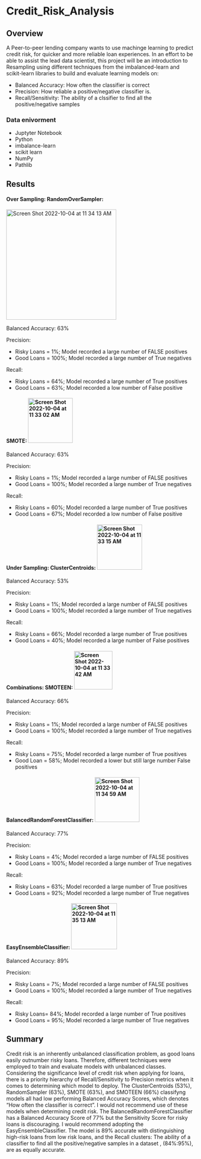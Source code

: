 # Credit_Risk_Analysis

## Overview

A Peer-to-peer lending company wants to use machinge learning to predict credit risk, for quicker and more reliable loan experiences. In an effort to be able to assist the lead data scientist, this project will be an introduction to Resampling using different techniques from the imbalanced-learn and scikit-learn libraries to build and evaluate learning models on: 
- Balanced Accuracy: How often the classifier is correct
- Precision: How reliable a positive/negative classifier is.
- Recall/Sensitivity: The ability of a clssifier to find all the positive/negative samples


### Data enivorment
- Juptyter Notebook
- Python
- imbalance-learn
- scikit learn
- NumPy
- Pathlib

## Results

#### Over Sampling: RandomOverSampler:    
<img width="293" alt="Screen Shot 2022-10-04 at 11 34 13 AM" src="https://user-images.githubusercontent.com/105556091/193875311-efefc0a8-b52b-4235-8b21-c55167e896c2.png">

Balanced Accuracy: 63%

Precision:
  - Risky Loans = 1%; Model recorded a large number of FALSE positives
  - Good Loans  = 100%; Model recorded a large number of True negatives

Recall:
  - Risky Loans = 64%; Model recorded a large number of True positives
  - Good Loans = 63%; Model recorded a low number of False positive
  

#### SMOTE:   <img width="119" alt="Screen Shot 2022-10-04 at 11 33 02 AM" src="https://user-images.githubusercontent.com/105556091/193875810-1769bd1f-ccd4-41dd-80ec-89d4a4775960.png">

Balanced Accuracy: 63%

Precision:
  - Risky Loans = 1%;  Model recorded a large number of FALSE positives
  - Good Loans = 100%; Model recorded a large number of True negatives

Recall:
  - Risky Loans = 60%; Model recorded a large number of True positives
  - Good Loans = 67%; Model recorded a low number of False positive

#### Under Sampling: ClusterCentroids:   <img width="120" alt="Screen Shot 2022-10-04 at 11 33 15 AM" src="https://user-images.githubusercontent.com/105556091/193875987-c17a6c5b-4471-43ec-92d8-5eee5eed0f14.png">

Balanced Accuracy: 53%

Precision:
  - Risky Loans = 1%; Model recorded a large number of FALSE positives
  - Good Loans = 100%; Model recorded a large number of True negatives

Recall:
  - Risky Loans = 66%; Model recorded a large number of True positives
  - Good Loans = 40%; Model recorded a large number of False positives

#### Combinations: SMOTEEN:   <img width="102" alt="Screen Shot 2022-10-04 at 11 33 42 AM" src="https://user-images.githubusercontent.com/105556091/193875592-64969d1e-6cbe-484e-b6e3-79e2977e839f.png">

Balanced Accuracy: 66%

Precision:
  - Risky Loans = 1%; Model recorded a large number of FALSE positives
  - Good Loans = 100%; Model recorded a large number of True negatives

Recall:
  - Risky Loans = 75%; Model recorded a large number of True positives
  - Good Loan = 58%; Model recorded a lower but still large number False positives


#### BalancedRandomForestClassifier:    <img width="119" alt="Screen Shot 2022-10-04 at 11 34 59 AM" src="https://user-images.githubusercontent.com/105556091/193875555-89da76e7-c456-4cd2-a575-460aed50834d.png">

Balanced Accuracy: 77%

Precision:
  - Risky Loans = 4%; Model recorded a large number of FALSE positives
  - Good Loans = 100%; Model recorded a large number of True negatives

Recall:
  - Risky Loans = 63%; Model recorded a large number of True positives
  - Good Loans = 92%; Model recorded a large number of True negatives


#### EasyEnsembleClassifier:    <img width="122" alt="Screen Shot 2022-10-04 at 11 35 13 AM" src="https://user-images.githubusercontent.com/105556091/193875511-41a1d1d8-fa94-4da7-b946-e7e6b28cd21a.png">

Balanced Accuracy: 89%

Precision:
  - Risky Loans = 7%; Model recorded a large number of FALSE positives
  - Good Loans = 100%; Model recorded a large number of True negatives

Recall:
  - Risky Loans= 84%; Model recorded a large number of True positives
  - Good Loans = 95%; Model recorded a large number of True negatives
  
  
## Summary

Credit risk is an inherently unbalanced classification problem, as good loans easily outnumber risky loans. Therefore,  different techniques were employed to train and evaluate models with unbalanced classes. Considering the significance level of credit risk when applying for loans, there is a priority hierarchy of Recall/Sensitivity to Precision metrics when it comes to determining which model to deploy. The ClusterCentroids (53%), RandomSampler (63%), SMOTE (63%), and SMOTEEN (66%) classifyng models all had low performing Balanced Accuracy Scores, which denotes “How often the classifier is correct”. I would not recommend use of these models when determining credit risk. The BalancedRandomForestClassifier has a Balanced Accuracy Score of 77% but the Sensitivity Score for risky loans is discouraging. I would recommend adopting the EasyEnsembleClassifier. The model is 89% accurate with distinguishing high-risk loans from low risk loans, and the Recall clusters: The ability of a classifier to find all the positive/negative samples in a dataset , (84%:95%), are as equally accurate.
